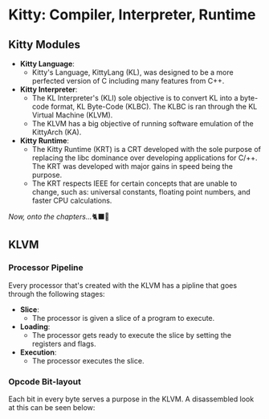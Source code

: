 <h1>Kitty: Compiler, Interpreter, Runtime</h1>

<h2>Kitty Modules</h2>

* <b>Kitty Language</b>:
	* Kitty's Language, KittyLang (KL), was designed to be a more perfected version of C including many features from C++.
* <b>Kitty Interpreter</b>:
	* The KL Interpreter's (KLI) sole objective is to convert KL into a byte-code format, KL Byte-Code (KLBC). The KLBC is ran through the KL Virtual Machine (KLVM).
	* The KLVM has a big objective of running software emulation of the KittyArch (KA).
* <b>Kitty Runtime</b>:
	* The Kitty Runtime (KRT) is a CRT developed with the sole purpose of replacing the libc dominance over developing applications for C/++. The KRT was developed with major gains in speed being the purpose.
	* The KRT respects IEEE for certain concepts that are unable to change, such as: universal constants, floating point numbers, and faster CPU calculations.

<i>Now, onto the chapters...</i>🐈‍⬛💨

<h2>KLVM</h2>

<h3>Processor Pipeline</h3>

<p>Every processor that's created with the KLVM has a pipline that goes through the following stages:</p>

* <b>Slice</b>:
  * The processor is given a slice of a program to execute.
* <b>Loading</b>:
  * The processor gets ready to execute the slice by setting the registers and flags.
* <b>Execution</b>:
  * The processor executes the slice.

<h3>Opcode Bit-layout</h3>

<p>Each bit in every byte serves a purpose in the KLVM. A disassembled look at this can be seen below:</p>
